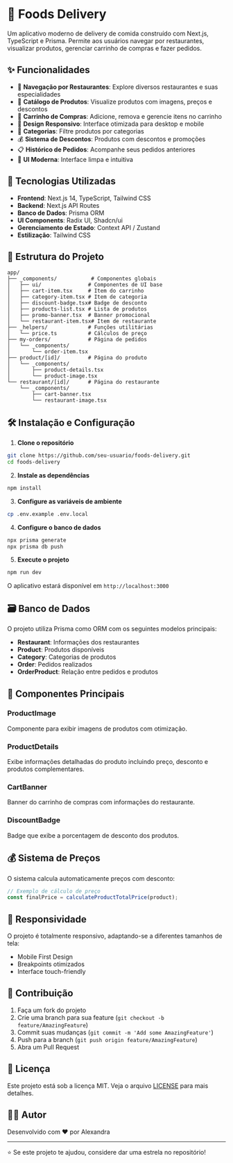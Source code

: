 # 🍕 Foods Delivery

Um aplicativo moderno de delivery de comida construído com Next.js, TypeScript e Prisma. Permite aos usuários navegar por restaurantes, visualizar produtos, gerenciar carrinho de compras e fazer pedidos.

## ✨ Funcionalidades

- 🏪 **Navegação por Restaurantes**: Explore diversos restaurantes e suas especialidades
- 🍔 **Catálogo de Produtos**: Visualize produtos com imagens, preços e descontos
- 🛒 **Carrinho de Compras**: Adicione, remova e gerencie itens no carrinho
- 📱 **Design Responsivo**: Interface otimizada para desktop e mobile
- 🎯 **Categorias**: Filtre produtos por categorias
- 💰 **Sistema de Descontos**: Produtos com descontos e promoções
- 📋 **Histórico de Pedidos**: Acompanhe seus pedidos anteriores
- 🎨 **UI Moderna**: Interface limpa e intuitiva

## 🚀 Tecnologias Utilizadas

- **Frontend**: Next.js 14, TypeScript, Tailwind CSS
- **Backend**: Next.js API Routes
- **Banco de Dados**: Prisma ORM
- **UI Components**: Radix UI, Shadcn/ui
- **Gerenciamento de Estado**: Context API / Zustand
- **Estilização**: Tailwind CSS

## 📁 Estrutura do Projeto

```
app/
├── _components/           # Componentes globais
│   ├── ui/               # Componentes de UI base
│   ├── cart-item.tsx     # Item do carrinho
│   ├── category-item.tsx # Item de categoria
│   ├── discount-badge.tsx# Badge de desconto
│   ├── products-list.tsx # Lista de produtos
│   ├── promo-banner.tsx  # Banner promocional
│   └── restaurant-item.tsx# Item de restaurante
├── _helpers/             # Funções utilitárias
│   └── price.ts          # Cálculos de preço
├── my-orders/            # Página de pedidos
│   └── _components/
│       └── order-item.tsx
├── product/[id]/         # Página do produto
│   └── _components/
│       ├── product-details.tsx
│       └── product-image.tsx
└── restaurant/[id]/      # Página do restaurante
    └── _components/
        ├── cart-banner.tsx
        └── restaurant-image.tsx
```

## 🛠️ Instalação e Configuração

1. **Clone o repositório**
```bash
git clone https://github.com/seu-usuario/foods-delivery.git
cd foods-delivery
```

2. **Instale as dependências**
```bash
npm install
```

3. **Configure as variáveis de ambiente**
```bash
cp .env.example .env.local
```

4. **Configure o banco de dados**
```bash
npx prisma generate
npx prisma db push
```

5. **Execute o projeto**
```bash
npm run dev
```

O aplicativo estará disponível em `http://localhost:3000`

## 🗃️ Banco de Dados

O projeto utiliza Prisma como ORM com os seguintes modelos principais:

- **Restaurant**: Informações dos restaurantes
- **Product**: Produtos disponíveis
- **Category**: Categorias de produtos
- **Order**: Pedidos realizados
- **OrderProduct**: Relação entre pedidos e produtos

## 🎨 Componentes Principais

### ProductImage
Componente para exibir imagens de produtos com otimização.

### ProductDetails
Exibe informações detalhadas do produto incluindo preço, desconto e produtos complementares.

### CartBanner
Banner do carrinho de compras com informações do restaurante.

### DiscountBadge
Badge que exibe a porcentagem de desconto dos produtos.

## 💰 Sistema de Preços

O sistema calcula automaticamente preços com desconto:

```typescript
// Exemplo de cálculo de preço
const finalPrice = calculateProductTotalPrice(product);
```

## 📱 Responsividade

O projeto é totalmente responsivo, adaptando-se a diferentes tamanhos de tela:
- Mobile First Design
- Breakpoints otimizados
- Interface touch-friendly

## 🤝 Contribuição

1. Faça um fork do projeto
2. Crie uma branch para sua feature (`git checkout -b feature/AmazingFeature`)
3. Commit suas mudanças (`git commit -m 'Add some AmazingFeature'`)
4. Push para a branch (`git push origin feature/AmazingFeature`)
5. Abra um Pull Request

## 📄 Licença

Este projeto está sob a licença MIT. Veja o arquivo [LICENSE](LICENSE) para mais detalhes.

## 👨‍💻 Autor

Desenvolvido com ❤️ por Alexandra

---

⭐ Se este projeto te ajudou, considere dar uma estrela no repositório!
